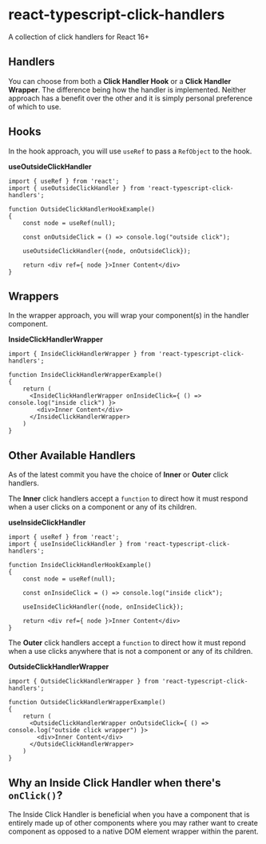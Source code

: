 # react-typescript-click-handlers

A collection of click handlers for React 16+

## Handlers

You can choose from both a **Click Handler Hook** or a **Click Handler Wrapper**. The difference being how the handler is implemented. Neither approach has a benefit over the other and it is simply personal preference of which to use.

## Hooks

In the hook approach, you will use `useRef` to pass a `RefObject` to the hook.

**useOutsideClickHandler**
```
import { useRef } from 'react';
import { useOutsideClickHandler } from 'react-typescript-click-handlers';

function OutsideClickHandlerHookExample()
{
    const node = useRef(null);
    
    const onOutsideClick = () => console.log("outside click");
    
    useOutsideClickHandler({node, onOutsideClick});
    
    return <div ref={ node }>Inner Content</div>
}
```

## Wrappers

In the wrapper approach, you will wrap your component(s) in the handler component.

**InsideClickHandlerWrapper**
```
import { InsideClickHandlerWrapper } from 'react-typescript-click-handlers';

function InsideClickHandlerWrapperExample()
{   
    return (
      <InsideClickHandlerWrapper onInsideClick={ () => console.log("inside click") }>
        <div>Inner Content</div>
      </InsideClickHandlerWrapper>
    )
}
```

## Other Available Handlers

As of the latest commit you have the choice of **Inner** or **Outer** click handlers. 

The **Inner** click handlers accept a `function` to direct how it must respond when a user clicks on a component or any of its children.

**useInsideClickHandler**
```
import { useRef } from 'react';
import { useInsideClickHandler } from 'react-typescript-click-handlers';

function InsideClickHandlerHookExample()
{
    const node = useRef(null);
    
    const onInsideClick = () => console.log("inside click");
    
    useInsideClickHandler({node, onInsideClick});
    
    return <div ref={ node }>Inner Content</div>
}
```

The **Outer** click handlers accept a `function` to direct how it must repond when a use clicks anywhere that is not a component or any of its children.

**OutsideClickHandlerWrapper**
```
import { OutsideClickHandlerWrapper } from 'react-typescript-click-handlers';

function OutsideClickHandlerWrapperExample()
{   
    return (
      <OutsideClickHandlerWrapper onOutsideClick={ () => console.log("outside click wrapper") }>
        <div>Inner Content</div>
      </OutsideClickHandlerWrapper>
    )
}
```

## Why an Inside Click Handler when there's `onClick()`?
The Inside Click Handler is beneficial when you have a component that is entirely made up of other components where you may rather want to create component as opposed to a native DOM element wrapper within the parent.
